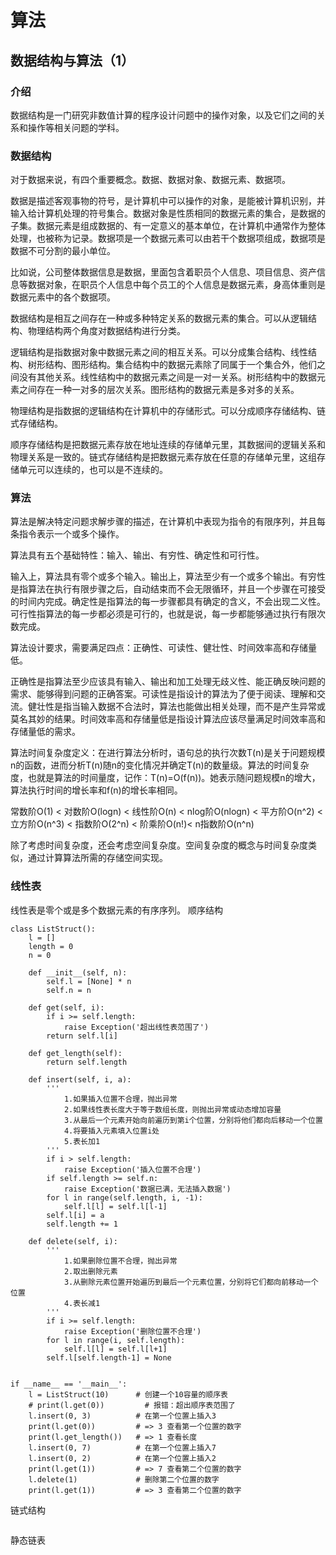 # 算法
## 数据结构与算法（1）

### 介绍

数据结构是一门研究非数值计算的程序设计问题中的操作对象，以及它们之间的关系和操作等相关问题的学科。

### 数据结构
对于数据来说，有四个重要概念。数据、数据对象、数据元素、数据项。

数据是描述客观事物的符号，是计算机中可以操作的对象，是能被计算机识别，并输入给计算机处理的符号集合。数据对象是性质相同的数据元素的集合，是数据的子集。数据元素是组成数据的、有一定意义的基本单位，在计算机中通常作为整体处理，也被称为记录。数据项是一个数据元素可以由若干个数据项组成，数据项是数据不可分割的最小单位。

比如说，公司整体数据信息是数据，里面包含着职员个人信息、项目信息、资产信息等数据对象，在职员个人信息中每个员工的个人信息是数据元素，身高体重则是数据元素中的各个数据项。

数据结构是相互之间存在一种或多种特定关系的数据元素的集合。可以从逻辑结构、物理结构两个角度对数据结构进行分类。

逻辑结构是指数据对象中数据元素之间的相互关系。可以分成集合结构、线性结构、树形结构、图形结构。集合结构中的数据元素除了同属于一个集合外，他们之间没有其他关系。线性结构中的数据元素之间是一对一关系。树形结构中的数据元素之间存在一种一对多的层次关系。图形结构的数据元素是多对多的关系。

物理结构是指数据的逻辑结构在计算机中的存储形式。可以分成顺序存储结构、链式存储结构。

顺序存储结构是把数据元素存放在地址连续的存储单元里，其数据间的逻辑关系和物理关系是一致的。链式存储结构是把数据元素存放在任意的存储单元里，这组存储单元可以连续的，也可以是不连续的。

### 算法
算法是解决特定问题求解步骤的描述，在计算机中表现为指令的有限序列，并且每条指令表示一个或多个操作。

算法具有五个基础特性：输入、输出、有穷性、确定性和可行性。

输入上，算法具有零个或多个输入。输出上，算法至少有一个或多个输出。有穷性是指算法在执行有限步骤之后，自动结束而不会无限循环，并且一个步骤在可接受的时间内完成。确定性是指算法的每一步骤都具有确定的含义，不会出现二义性。可行性指算法的每一步都必须是可行的，也就是说，每一步都能够通过执行有限次数完成。

算法设计要求，需要满足四点：正确性、可读性、健壮性、时间效率高和存储量低。

正确性是指算法至少应该具有输入、输出和加工处理无歧义性、能正确反映问题的需求、能够得到问题的正确答案。可读性是指设计的算法为了便于阅读、理解和交流。健壮性是指当输入数据不合法时，算法也能做出相关处理，而不是产生异常或莫名其妙的结果。时间效率高和存储量低是指设计算法应该尽量满足时间效率高和存储量低的需求。

算法时间复杂度定义：在进行算法分析时，语句总的执行次数T(n)是关于问题规模n的函数，进而分析T(n)随n的变化情况并确定T(n)的数量级。算法的时间复杂度，也就是算法的时间量度，记作：T(n)=O(f(n))。她表示随问题规模n的增大，算法执行时间的增长率和f(n)的增长率相同。

常数阶O(1) < 对数阶O(logn) < 线性阶O(n) < nlog阶O(nlogn) < 平方阶O(n^2) < 立方阶O(n^3) < 指数阶O(2^n) < 阶乘阶O(n!)< n指数阶O(n^n)

除了考虑时间复杂度，还会考虑空间复杂度。空间复杂度的概念与时间复杂度类似，通过计算算法所需的存储空间实现。

### 线性表

线性表是零个或是多个数据元素的有序序列。
顺序结构
```
class ListStruct():
    l = []
    length = 0
    n = 0

    def __init__(self, n):
        self.l = [None] * n
        self.n = n

    def get(self, i):
        if i >= self.length:
            raise Exception('超出线性表范围了')
        return self.l[i]

    def get_length(self):
        return self.length

    def insert(self, i, a):
        '''
            1.如果插入位置不合理，抛出异常
            2.如果线性表长度大于等于数组长度，则抛出异常或动态增加容量
            3.从最后一个元素开始向前遍历到第i个位置，分别将他们都向后移动一个位置
            4.将要插入元素填入位置i处
            5.表长加1
        '''
        if i > self.length:
            raise Exception('插入位置不合理')
        if self.length >= self.n:
            raise Exception('数据已满，无法插入数据')
        for l in range(self.length, i, -1):
            self.l[l] = self.l[l-1]
        self.l[i] = a
        self.length += 1

    def delete(self, i):
        '''
            1.如果删除位置不合理，抛出异常
            2.取出删除元素
            3.从删除元素位置开始遍历到最后一个元素位置，分别将它们都向前移动一个位置
            4.表长减1
        '''
        if i >= self.length:
            raise Exception('删除位置不合理')
        for l in range(i, self.length):
            self.l[l] = self.l[l+1]
        self.l[self.length-1] = None


if __name__ == '__main__':
    l = ListStruct(10)      # 创建一个10容量的顺序表
    # print(l.get(0))         # 报错：超出顺序表范围了
    l.insert(0, 3)          # 在第一个位置上插入3
    print(l.get(0))         # => 3 查看第一个位置的数字
    print(l.get_length())   # => 1 查看长度
    l.insert(0, 7)          # 在第一个位置上插入7
    l.insert(0, 2)          # 在第一个位置上插入2
    print(l.get(1))         # => 7 查看第二个位置的数字
    l.delete(1)             # 删除第二个位置的数字
    print(l.get(1))         # => 3 查看第二个位置的数字
```
链式结构
```
```

静态链表
```
```